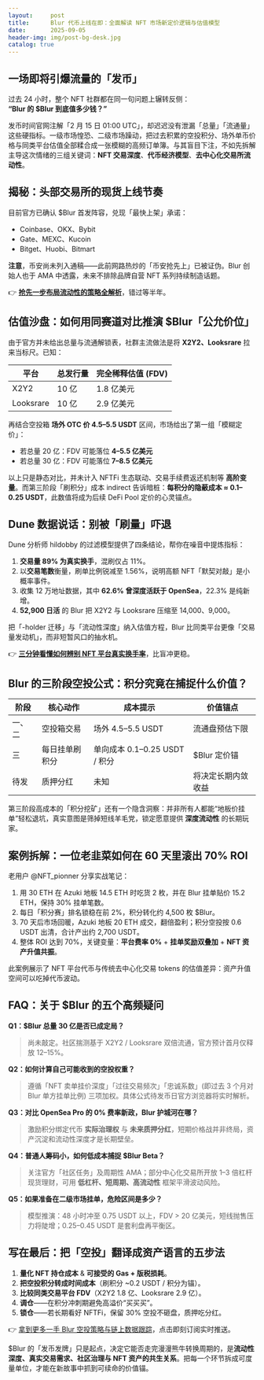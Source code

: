 ```yaml
---
layout:     post
title:      Blur 代币上线在即：全面解读 NFT 市场新定价逻辑与估值模型
date:       2025-09-05
header-img: img/post-bg-desk.jpg
catalog: true
---
```


## 一场即将引爆流量的「发币」

过去 24 小时，整个 NFT 社群都在同一句问题上辗转反侧：  
**“Blur 的 $Blur 到底值多少钱？”**

发币时间官网注解「2 月 15 日 01:00 UTC」，却迟迟没有泄漏「总量」「流通量」这些硬指标。一级市场惶恐、二级市场躁动，把过去积累的空投积分、场外单币价格与同类平台估值全部糅合成一张模糊的高频订单簿。与其盲目下注，不如先拆解主导这次情绪的三组关键词：**NFT 交易深度**、**代币经济模型**、**去中心化交易所流动性**。  

## 揭秘：头部交易所的现货上线节奏  

目前官方已确认 $Blur 首发阵容，兑现「最快上架」承诺：  
- Coinbase、OKX、Bybit  
- Gate、MEXC、Kucoin  
- Bitget、Huobi、Bitmart  

**注意**，币安尚未列入通稿——此前网路热炒的「币安抢先上」已被证伪。Blur 创始人也于 AMA 中透露，未来不排除品牌自营 NFT 系列持续制造话题。  

👉 [**抢先一步布局流动性的策略全解析**](https://okxdog.com/)，错过等半年。  

## 估值沙盘：如何用同赛道对比推演 $Blur「公允价位」  

由于官方并未给出总量与流通解锁表，社群主流做法是将 **X2Y2、Looksrare** 拉来当标尺。已知：  

| 平台      | 总发行量 | 完全稀释估值 (FDV) |
|-----------|-----------|-------------------|
| X2Y2      | 10 亿     | 1.8 亿美元        |
| Looksrare | 10 亿     | 2.9 亿美元        |

再结合空投箱 **场外 OTC 价 4.5–5.5 USDT** 区间，市场给出了第一组「模糊定价」：  
- 若总量 20 亿：FDV 可能落位 **4–5.5 亿美元**  
- 若总量 30 亿：FDV 可能落位 **7–8.5 亿美元**  

以上只是静态对比，并未计入 NFTFi 生态联动、交易手续费返还机制等 **高阶变量**。而第三阶段「刷积分」成本 indirect 告诉暗桩：**每积分的隐蔽成本 ≈ 0.1–0.25 USDT**，此数值将成为后续 DeFi Pool 定价的心灵锚点。  

## Dune 数据说话：别被「刷量」吓退  

Dune 分析师 hildobby 的过滤模型提供了四条结论，帮你在噪音中提炼指标：  

1. **交易量 89% 为真实换手**，混刷仅占 11%。  
2. 以**交易笔数**衡量，刷单比例锐减至 1.56%，说明高额 NFT「默契对敲」是小概率事件。  
3. 收集 12 万地址数据，其中 **62.6% 曾深度活跃于 OpenSea**，22.3% 是纯新增。  
4. **52,900 日活** 的 Blur 把 X2Y2 与 Looksrare 压缩至 14,000、9,000。  

把「-holder 迁移」与「流动性深度」纳入估值方程，Blur 比同类平台更像「交易量发动机」，而非短暂风口的抽水机。  

👉 [**三分钟看懂如何辨别 NFT 平台真实换手率**](https://okxdog.com/)，比盲冲更稳。  

## Blur 的三阶段空投公式：积分究竟在捕捉什么价值？  

| 阶段 | 核心动作 | 成本提示 | 价值锚点 |
|------|----------|----------|----------|
| 一、二 | 空投箱交易 | 场外 4.5–5.5 USDT | 流通盘预估下限 |
| 三 | 每日挂单刷积分 | 单向成本 0.1–0.25 USDT / 积分 | $Blur 定价锚 |
| 待发 | 质押分红 | 未知 | 将决定长期内敛收益 |

第三阶段高成本的「积分挖矿」还有一个隐含洞察：并非所有人都能“地板价挂单”轻松退坑，真实意图是筛掉短线羊毛党，锁定愿意提供 **深度流动性** 的长期玩家。  

## 案例拆解：一位老韭菜如何在 60 天里滚出 70% ROI  

老用户 @NFT_pionner 分享实战笔记：  

1. 用 30 ETH 在 Azuki 地板 14.5 ETH 时吃货 2 枚，并在 Blur 挂单贴价 15.2 ETH，保持 30% 挂单笔数。  
2. 每日「积分赛」排名锁稳在前 2%，积分转化约 4,500 枚 $Blur。  
3. 70 天后市场回暖，Azuki 地板 20 ETH 成交，翻倍盈利；积分空投按 0.6 USDT 出清，合计产出约 2,700 USDT。  
4. 整体 ROI 达到 70%，关键变量：**平台费率 0%** + **挂单奖励双叠加** + **NFT 资产升值共振**。  

此案例展示了 NFT 平台代币与传统去中心化交易 tokens 的估值差异：资产升值空间可以吃掉代币波动。  

## FAQ：关于 $Blur 的五个高频疑问

**Q1：$Blur 总量 30 亿是否已成定局？**  
> 尚未敲定。社区揣测基于 X2Y2 / Looksrare 双倍流通，官方预计首月仅释放 12–15%。  

**Q2：如何计算自己可能收到的空投权重？**  
> 遵循「NFT 卖单挂价深度」「过往交易频次」「忠诚系数」(即过去 3 个月对 Blur 单方挂单比例) 三项加权。具体公式待发币日官方浏览器将实时解析。  

**Q3：对比 OpenSea Pro 的 0% 费率新政，Blur 护城河在哪？**  
> 激励积分绑定代币 **实际治理权** 与 **未来质押分红**，短期价格战并非终局，资产沉淀和流动性深度才是长期壁垒。  

**Q4：普通人筹码小，如何低成本捕捉 $Blur Beta？**  
> 关注官方「社区任务」及周期性 AMA；部分中心化交易所开放 1–3 倍杠杆现货理财，可用 **低杠杆、短周期、高流动性** 框架平滑波动风险。  

**Q5：如果准备在二级市场挂单，危险区间是多少？**  
> 模型推演：48 小时冲至 0.75 USDT 以上，FDV > 20 亿美元，短线抛售压力将陡增；0.25–0.45 USDT 是套利盘再平衡区。  

## 写在最后：把「空投」翻译成资产语言的五步法

1. **量化 NFT 持仓成本** & **可接受的 Gas + 版税损耗**。  
2. **把空投积分转成时间成本**（刷积分 ~0.2 USDT / 积分为锚）。  
3. **比较同类交易平台 FDV**（X2Y2 1.8 亿、Looksrare 2.9 亿）。  
4. **调仓**——在积分冲刺期避免高溢价“买买买”。  
5. **锁仓**——若长期看好 NFTFi，保留 30% 空投不砸盘，质押吃分红。  

👉 [拿到更多一手 Blur 空投策略与链上数据跟踪](https://okxdog.com/)，点击即刻订阅实时推送。  

$Blur 的「发币发牌」只是起点，决定它能否走完漫漫熊牛转换周期的，是**流动性深度、真实交易需求、社区治理与 NFT 资产的共生关系**。把每一个环节拆成可度量单位，才能在新故事中抓到可续命的价值锚。